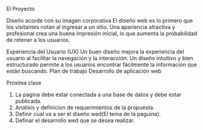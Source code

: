 El Proyecto

Diseño acorde con su imagen corporativa
El diseño web es lo primero que los visitantes notan al ingresar a un sitio. Una apariencia atractiva y profesional crea una buena impresión inicial, lo que aumenta la probabilidad de retener a los usuarios.

Experiencia del Usuario (UX)
Un buen diseño mejora la experiencia del usuario al facilitar la navegación y la interacción. Un diseño intuitivo y bien estructurado permite a los usuarios encontrar fácilmente la información que están buscando.
Plan de trabajo
Desarrollo de aplicación web


Proxima clase 
  1) La pagina debe estar conectada a una base de datos y debe estar publicada.
  2) Analisis y definicion de requerimientos de la propuesta.
  3) Definir cual va a ser el diseño wed(El tema de la paguina).
  4) Definar el desarrollo wed que se desea realizar.
